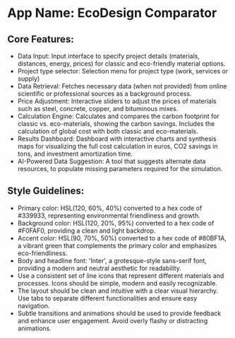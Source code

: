 # **App Name**: EcoDesign Comparator

## Core Features:

- Data Input: Input interface to specify project details (materials, distances, energy, prices) for classic and eco-friendly material options.
- Project type selector: Selection menu for project type (work, services or supply)
- Data Retrieval: Fetches necessary data (when not provided) from online scientific or professional sources as a background process.
- Price Adjustment: Interactive sliders to adjust the prices of materials such as steel, concrete, copper, and bituminous mixes.
- Calculation Engine: Calculates and compares the carbon footprint for classic vs. eco-materials, showing the carbon savings. Includes the calculation of global cost with both classic and eco-materials.
- Results Dashboard: Dashboard with interactive charts and synthesis maps for visualizing the full cost calculation in euros, CO2 savings in tons, and investment amortization time.
- AI-Powered Data Suggestion: A tool that suggests alternate data resources, to populate missing parameters required for the simulation.

## Style Guidelines:

- Primary color: HSL(120, 60%, 40%) converted to a hex code of #339933, representing environmental friendliness and growth.
- Background color: HSL(120, 20%, 95%) converted to a hex code of #F0FAF0, providing a clean and light backdrop.
- Accent color: HSL(90, 70%, 50%) converted to a hex code of #80BF1A, a vibrant green that complements the primary color and emphasizes eco-friendliness.
- Body and headline font: 'Inter', a grotesque-style sans-serif font, providing a modern and neutral aesthetic for readability. 
- Use a consistent set of line icons that represent different materials and processes. Icons should be simple, modern and easily recognizable.
- The layout should be clean and intuitive with a clear visual hierarchy. Use tabs to separate different functionalities and ensure easy navigation.
- Subtle transitions and animations should be used to provide feedback and enhance user engagement. Avoid overly flashy or distracting animations.